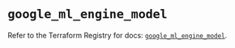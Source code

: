 # `google_ml_engine_model`

Refer to the Terraform Registry for docs: [`google_ml_engine_model`](https://registry.terraform.io/providers/hashicorp/google/6.43.0/docs/resources/ml_engine_model).
